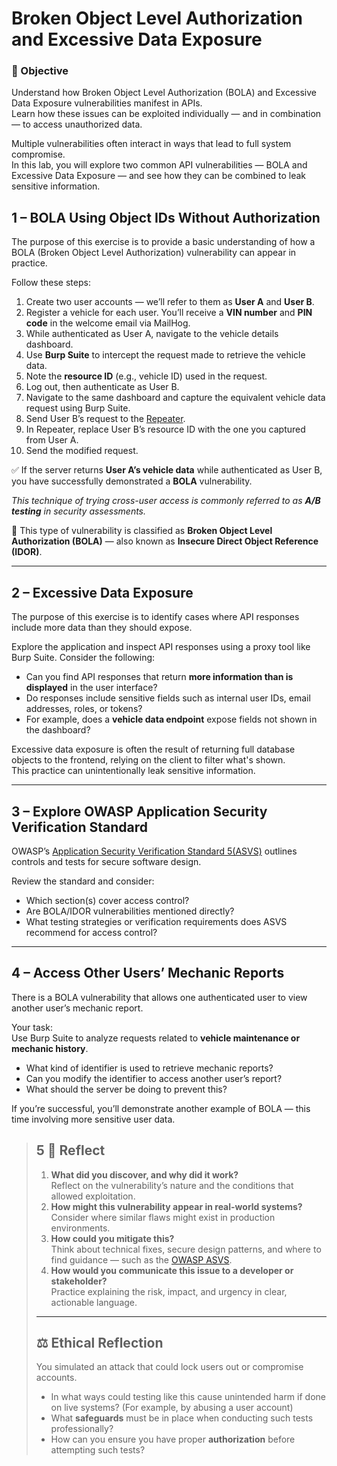 # Broken Object Level Authorization and Excessive Data Exposure

### 🎯 Objective
Understand how Broken Object Level Authorization (BOLA) and Excessive Data Exposure vulnerabilities manifest in APIs.  
Learn how these issues can be exploited individually — and in combination — to access unauthorized data.
  
Multiple vulnerabilities often interact in ways that lead to full system compromise.  
In this lab, you will explore two common API vulnerabilities — BOLA and Excessive Data Exposure — and see how they can be combined to leak sensitive information.
  

## 1 – BOLA Using Object IDs Without Authorization

The purpose of this exercise is to provide a basic understanding of how a BOLA (Broken Object Level Authorization) vulnerability can appear in practice.

Follow these steps:

1. Create two user accounts — we’ll refer to them as **User A** and **User B**.
2. Register a vehicle for each user. You’ll receive a **VIN number** and **PIN code** in the welcome email via MailHog.
3. While authenticated as User A, navigate to the vehicle details dashboard.
4. Use **Burp Suite** to intercept the request made to retrieve the vehicle data.
5. Note the **resource ID** (e.g., vehicle ID) used in the request.
6. Log out, then authenticate as User B.
7. Navigate to the same dashboard and capture the equivalent vehicle data request using Burp Suite.
8. Send User B’s request to the [Repeater](https://portswigger.net/burp/documentation/desktop/tools/repeater).
9. In Repeater, replace User B’s resource ID with the one you captured from User A.
10. Send the modified request.

✅ If the server returns **User A’s vehicle data** while authenticated as User B, you have successfully demonstrated a **BOLA** vulnerability.

_This technique of trying cross-user access is commonly referred to as **A/B testing** in security assessments._

🔐 This type of vulnerability is classified as **Broken Object Level Authorization (BOLA)** — also known as **Insecure Direct Object Reference (IDOR)**.


---

## 2 – Excessive Data Exposure

The purpose of this exercise is to identify cases where API responses include more data than they should expose.

Explore the application and inspect API responses using a proxy tool like Burp Suite. Consider the following:

- Can you find API responses that return **more information than is displayed** in the user interface?
- Do responses include sensitive fields such as internal user IDs, email addresses, roles, or tokens?
- For example, does a **vehicle data endpoint** expose fields not shown in the dashboard?

Excessive data exposure is often the result of returning full database objects to the frontend, relying on the client to filter what's shown.  
This practice can unintentionally leak sensitive information.
  
---

## 3 – Explore OWASP Application Security Verification Standard

OWASP’s [Application Security Verification Standard 5(ASVS)](https://github.com/OWASP/ASVS/tree/v5.0.0?tab=readme-ov-file#latest-stable-version---500) outlines controls and tests for secure software design.

Review the standard and consider:

- Which section(s) cover access control?
- Are BOLA/IDOR vulnerabilities mentioned directly?
- What testing strategies or verification requirements does ASVS recommend for access control?

---

## 4 – Access Other Users’ Mechanic Reports

There is a BOLA vulnerability that allows one authenticated user to view another user’s mechanic report.

Your task:  
Use Burp Suite to analyze requests related to **vehicle maintenance or mechanic history**.

- What kind of identifier is used to retrieve mechanic reports?
- Can you modify the identifier to access another user’s report?
- What should the server be doing to prevent this?

If you’re successful, you’ll demonstrate another example of BOLA — this time involving more sensitive user data.
  
> ## 5 🧠 Reflect
> 1. **What did you discover, and why did it work?**  
>    Reflect on the vulnerability’s nature and the conditions that allowed exploitation.
> 2. **How might this vulnerability appear in real-world systems?**  
>    Consider where similar flaws might exist in production environments.
> 3. **How could you mitigate this?**  
>    Think about technical fixes, secure design patterns, and where to find guidance — such as the [OWASP ASVS](https://owasp.org/www-project-application-security-verification-standard/).
> 4. **How would you communicate this issue to a developer or stakeholder?**  
>    Practice explaining the risk, impact, and urgency in clear, actionable language.
>
> ---
>
> ## ⚖️ Ethical Reflection
> You simulated an attack that could lock users out or compromise accounts.  
> - In what ways could testing like this cause unintended harm if done on live systems? (For example, by abusing a user account) 
> - What **safeguards** must be in place when conducting such tests professionally?  
> - How can you ensure you have proper **authorization** before attempting such tests?
